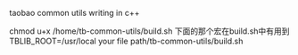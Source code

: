 taobao common utils 
writing in c++

chmod u+x /home/tb-common-utils/build.sh
下面的那个宏在build.sh中有用到
TBLIB_ROOT=/usr/local  your file path/tb-common-utils/build.sh

